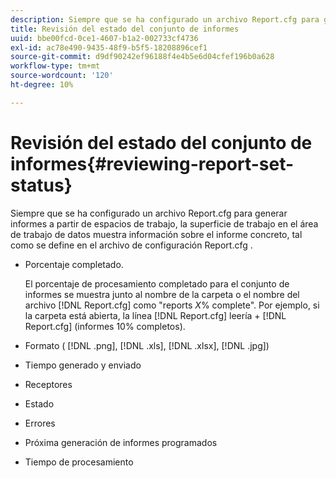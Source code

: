 ```yaml
---
description: Siempre que se ha configurado un archivo Report.cfg para generar informes a partir de espacios de trabajo, la superficie de trabajo en el área de trabajo de datos muestra información sobre el informe concreto, tal como se define en el archivo de configuración Report.cfg .
title: Revisión del estado del conjunto de informes
uuid: bbe00fcd-0ce1-4607-b1a2-002733cf4736
exl-id: ac78e490-9435-48f9-b5f5-18208896cef1
source-git-commit: d9df90242ef96188f4e4b5e6d04cfef196b0a628
workflow-type: tm+mt
source-wordcount: '120'
ht-degree: 10%

---
```


# Revisión del estado del conjunto de informes{#reviewing-report-set-status}

Siempre que se ha configurado un archivo Report.cfg para generar informes a partir de espacios de trabajo, la superficie de trabajo en el área de trabajo de datos muestra información sobre el informe concreto, tal como se define en el archivo de configuración Report.cfg .

* Porcentaje completado.

   El porcentaje de procesamiento completado para el conjunto de informes se muestra junto al nombre de la carpeta o el nombre del archivo [!DNL Report.cfg] como &quot;reports *X*% complete&quot;. Por ejemplo, si la carpeta está abierta, la línea [!DNL Report.cfg] leería + [!DNL Report.cfg] (informes 10% completos).
* Formato ( [!DNL .png], [!DNL .xls], [!DNL .xlsx], [!DNL .jpg])

* Tiempo generado y enviado
* Receptores
* Estado
* Errores
* Próxima generación de informes programados
* Tiempo de procesamiento
